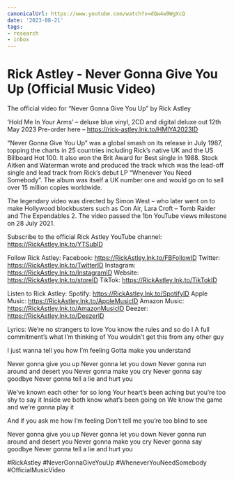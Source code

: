 ```yaml
---
canonicalUrl: https://www.youtube.com/watch?v=dQw4w9WgXcQ
date: '2023-08-21'
tags:
- research
- inbox
---
```


# Rick Astley - Never Gonna Give You Up (Official Music Video)

The official video for “Never Gonna Give You Up” by Rick Astley

‘Hold Me In Your Arms’ – deluxe blue vinyl,  2CD and digital deluxe out 12th May 2023 Pre-order here – https://rick-astley.lnk.to/HMIYA2023ID

“Never Gonna Give You Up” was a global smash on its release in July 1987, topping the charts in 25 countries including Rick’s native UK and the US Billboard Hot 100.  It also won the Brit Award for Best single in 1988. Stock Aitken and Waterman wrote and produced the track which was the lead-off single and lead track from Rick’s debut LP “Whenever You Need Somebody”.  The album was itself a UK number one and would go on to sell over 15 million copies worldwide.

The legendary video was directed by Simon West – who later went on to make Hollywood blockbusters such as Con Air, Lara Croft – Tomb Raider and The Expendables 2.  The video passed the 1bn YouTube views milestone on 28 July 2021.

Subscribe to the official Rick Astley YouTube channel: https://RickAstley.lnk.to/YTSubID

Follow Rick Astley:
Facebook: https://RickAstley.lnk.to/FBFollowID
Twitter: https://RickAstley.lnk.to/TwitterID
Instagram: https://RickAstley.lnk.to/InstagramID
Website: https://RickAstley.lnk.to/storeID
TikTok: https://RickAstley.lnk.to/TikTokID

Listen to Rick Astley:
Spotify: https://RickAstley.lnk.to/SpotifyID
Apple Music: https://RickAstley.lnk.to/AppleMusicID
Amazon Music: https://RickAstley.lnk.to/AmazonMusicID
Deezer: https://RickAstley.lnk.to/DeezerID

Lyrics:
We’re no strangers to love
You know the rules and so do I
A full commitment’s what I’m thinking of
You wouldn’t get this from any other guy

I just wanna tell you how I’m feeling
Gotta make you understand

Never gonna give you up
Never gonna let you down
Never gonna run around and desert you
Never gonna make you cry
Never gonna say goodbye
Never gonna tell a lie and hurt you

We’ve known each other for so long
Your heart’s been aching but you’re too shy to say it
Inside we both know what’s been going on
We know the game and we’re gonna play it

And if you ask me how I’m feeling
Don’t tell me you’re too blind to see

Never gonna give you up
Never gonna let you down
Never gonna run around and desert you
Never gonna make you cry
Never gonna say goodbye
Never gonna tell a lie and hurt you

#RickAstley #NeverGonnaGiveYouUp #WheneverYouNeedSomebody #OfficialMusicVideo